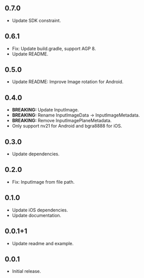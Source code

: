 ## 0.7.0

* Update SDK constraint.

## 0.6.1

* Fix: Update build.gradle, support AGP 8.
* Update README.

## 0.5.0

* Update README: Improve Image rotation for Android.

## 0.4.0

* __BREAKING:__ Update InputImage.
* __BREAKING:__ Rename InputImageData -> InputImageMetadata.
* __BREAKING:__ Remove InputImagePlaneMetadata.
* Only support nv21 for Android and bgra8888 for iOS.

## 0.3.0

* Update dependencies.

## 0.2.0

* Fix: InputImage from file path.

## 0.1.0

* Update iOS dependencies.
* Update documentation.

## 0.0.1+1

* Update readme and example.

## 0.0.1

* Initial release.
